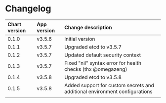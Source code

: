 # Changelog

| Chart version | App version | Change description |
| :------------ | :---------- | :----------------- |
| 0.1.0 | v3.5.6 | Initial version |
| 0.1.1 | v3.5.7 | Upgraded etcd to v3.5.7 |
| 0.1.2 | v3.5.7 | Updated default security context |
| 0.1.3 | v3.5.7 | Fixed "nil" syntax error for health checks (thx @omegazeng) |
| 0.1.4 | v3.5.8 | Upgraded etcd to v3.5.8 |
| 0.1.5 | v3.5.8 | Added support for custom secrets and additional environment configurations |
| | | |
